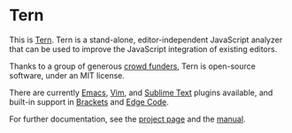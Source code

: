 # Tern

This is [Tern][1]. Tern is a stand-alone, editor-independent
JavaScript analyzer that can be used to improve the JavaScript
integration of existing editors.

Thanks to a group of generous [crowd funders][2], Tern is open-source
software, under an MIT license.

There are currently [Emacs][emacs], [Vim][vim], and [Sublime Text][st]
plugins available, and built-in support in [Brackets][brackets] and 
[Edge Code][edge_code]. 

For further documentation, see the [project page][1] and the
[manual][3].

[1]: http://ternjs.net
[2]: http://www.indiegogo.com/projects/tern-intelligent-javascript-editing
[3]: http://ternjs.net/doc/manual.html

[emacs]: http://ternjs.net/doc/manual.html#emacs
[vim]: https://github.com/marijnh/tern_for_vim
[st]: https://github.com/marijnh/tern_for_sublime
[brackets]: http://brackets.io
[edge_code]: http://html.adobe.com/edge/code
